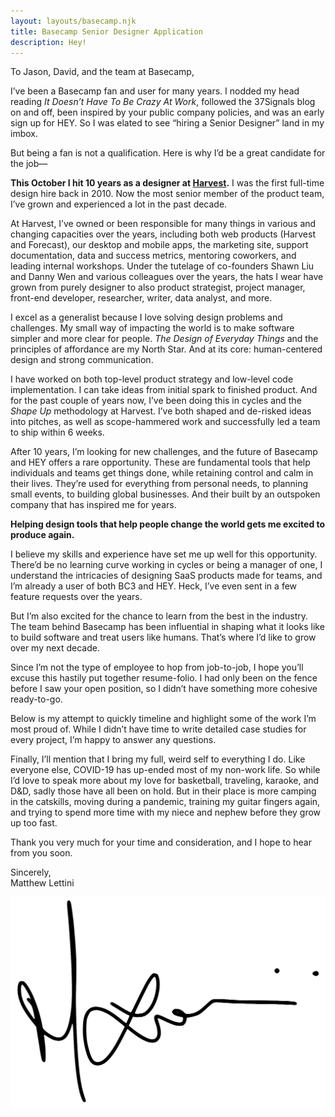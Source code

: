 ```yaml
---
layout: layouts/basecamp.njk
title: Basecamp Senior Designer Application
description: Hey!
---
```


To Jason, David, and the team at Basecamp,

I’ve been a Basecamp fan and user for many years. I nodded my head reading *It Doesn’t Have To Be Crazy At Work*, followed the 37Signals blog on and off, been inspired by your public company policies, and was an early sign up for HEY. So I was elated to see “hiring a Senior Designer” land in my imbox.

But being a fan is not a qualification. Here is why I’d be a great candidate for the job—

**This October I hit 10 years as a designer at [Harvest](https://getharvest.com).** I was the first full-time design hire back in 2010. Now the most senior member of the product team, I’ve grown and experienced a lot in the past decade.

At Harvest, I’ve owned or been responsible for many things in various and changing capacities over the years, including both web products (Harvest and Forecast), our desktop and mobile apps, the marketing site, support documentation, data and success metrics, mentoring coworkers, and leading internal workshops. Under the tutelage of co-founders Shawn Liu and Danny Wen and various colleagues over the years, the hats I wear have grown from purely designer to also product strategist, project manager, front-end developer, researcher, writer, data analyst, and more.

I excel as a generalist because I love solving design problems and challenges. My small way of impacting the world is to make software simpler and more clear for people. *The Design of Everyday Things* and the principles of affordance are my North Star. And at its core: human-centered design and strong communication.

I have worked on both top-level product strategy and low-level code implementation. I can take ideas from initial spark to finished product. And for the past couple of years now, I’ve been doing this in cycles and the *Shape Up* methodology at Harvest. I’ve both shaped and de-risked ideas into pitches, as well as scope-hammered work and successfully led a team to ship within 6 weeks.

After 10 years, I’m looking for new challenges, and the future of Basecamp and HEY offers a rare opportunity. These are fundamental tools that help individuals and teams get things done, while retaining control and calm in their lives. They’re used for everything from personal needs, to planning small events, to building global businesses. And their built by an outspoken company that has inspired me for years.

**Helping design tools that help people change the world gets me excited to produce again.**

I believe my skills and experience have set me up well for this opportunity. There’d be no learning curve working in cycles or being a manager of one, I understand the intricacies of designing SaaS products made for teams, and I’m already a user of both BC3 and HEY. Heck, I’ve even sent in a few feature requests over the years.

But I’m also excited for the chance to learn from the best in the industry. The team behind Basecamp has been influential in shaping what it looks like to build software and treat users like humans. That’s where I’d like to grow over my next decade.

Since I’m not the type of employee to hop from job-to-job, I hope you’ll excuse this hastily put together resume-folio. I had only been on the fence before I saw your open position, so I didn’t have something more cohesive ready-to-go.

Below is my attempt to quickly timeline and highlight some of the work I’m most proud of. While I didn’t have time to write detailed case studies for every project, I’m happy to answer any questions.

Finally, I’ll mention that I bring my full, weird self to everything I do. Like everyone else, COVID-19 has up-ended most of my non-work life. So while I’d love to speak more about my love for basketball, traveling, karaoke, and D&amp;D, sadly those have all been on hold. But in their place is more camping in the catskills, moving during a pandemic, training my guitar fingers again, and trying to spend more time with my niece and nephew before they grow up too fast.

Thank you very much for your time and consideration, and I hope to hear from you soon.

Sincerely,<br>
Matthew Lettini

<img src="/images/basecamp/ml-signature.png" alt="Matthew Lettini">
